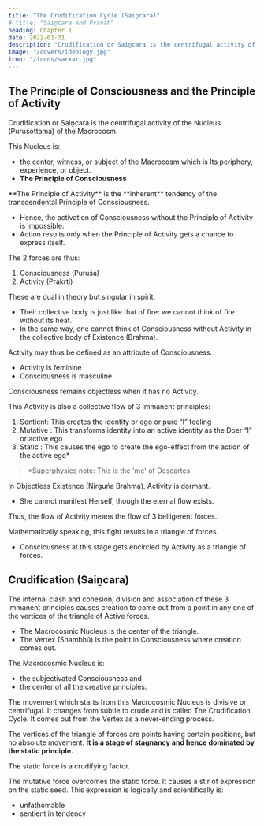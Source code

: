 ```yaml
---
title: "The Crudification Cycle (Saiṋcara)"
# title: "Saiṋcara and Práńáh"
heading: Chapter 1
date: 2022-01-31
description: "Crudification or Saiṋcara is the centrifugal activity of the Nucleus (Puruśottama) of the Macrocosm"
image: "/covers/ideology.jpg"
icon: "/icons/sarkar.jpg"
---
```



## The Principle of Consciousness and the Principle of Activity

<!-- 
Publisher's Note
Jamalpur, Bihar, is the eastern Indian town where the socio-spiritual organization Ánanda Márga Pracáraka Saḿgha was founded in 1955. Jamalpur had previously been known for its large railway workshop, at one time the largest in Asia, established during the British period. Here, in the summer of 1959, Shrii Prabhat Ranjan Sarkar, the founder-president of Ananda Marga, gave a remarkable series of lectures to a small group of his followers. The lectures were given in a mixture of English and Hindi.
At the conclusion of the seminar, the notes of the participants were assembled and edited into an English manuscript. The manuscript was then sent to the author for any necessary additions and alterations; thereafter it was published in book form.
Like no other book, but rather like spiritual practice itself, Idea and Ideology methodically, in a careful sequence, expands the reader’s horizons and mind. It concludes by using the spiritual vantage that has been gained, to focus on the social problems of the earth. (The concise socio-economic precepts known as the Five Fundamental Principles of Prout made their first appearance, at least in published form, in this book.)
The author classified Idea and Ideology, together with Ánanda Sútram, as the darshana shástra, or philosophical treatise, of Ananda Marga. Ánanda Sútram, dictated by the author two years after the Idea and Ideology seminar, is a collection of Sanskrit aphorisms with terse explanations. Though its style of presentation is quite different from that of Idea and Ideology, its subject matter and order of topics closely resemble the Idea and Ideology pattern.
The second, third and fourth editions of Idea and Ideology involved only minor grammatical alterations of the first edition. At the time of the drafting of the fifth edition in 1978, certain grammatical changes were made with the express approval of the author. These changes related to passages where initially the meaning was not completely clear, and where therefore to edit the grammar might affect the meaning.
The sixth edition involved no change from the fifth edition. The present, seventh, edition is the first annotated edition.
Readers comparing this edition to other recent editions will find on page 5 of this edition a sequence of nine words, and on page 81 another sequence of nine words, that did not appear in the fourth, fifth and sixth editions. These sequences of words appeared in the first three editions, but were inadvertently omitted thereafter.
Square brackets [    ] in the text are used to indicate translations by the editors or other editorial insertions. Round brackets (    ) indicate a word or words originally given by the author.
 -->

Crudification or Saiṋcara is the centrifugal activity of the Nucleus (Puruśottama) of the Macrocosm. 

This Nucleus is:
- the center, witness, or subject of the Macrocosm which is Its periphery, experience, or object.
- **The Principle of Consciousness** <!-- Pure -->
 <!-- or the makes the Hence this Macrocosmic Nucleus or  is --> <!-- which witnesses  counterpart of the objective Macrocosm. --> 

<!-- Puruśa or Citishakti (power of mind) is  -->


<!-- Prakrti --> **The Principle of Activity** is the **inherent** tendency of the transcendental <!-- Puruśa -->Principle of <!-- Pure --> Consciousness. 
- Hence, the activation of <!-- Pure --> Consciousness without the Principle of Activity <!-- Prakrti --> <!-- the presence of a second principle --> is impossible. 
- Action results only when the Principle of Activity <!-- Prakrti --> gets a chance to express itself. <!-- scope of expression. -->

The 2 <!-- factors --> forces are thus:

1. Consciousness (Puruśa)
2. Activity (Prakrti)

These are dual in theory but singular in spirit. 
- Their collective body is just like that of fire: we cannot think of fire without its heat. 
- In the same way, one cannot think of Consciousness <!-- Puruśa --> without Activity <!-- Prakrti --> in the collective body of Existence (Brahma).

Activity <!-- Prakrti --> may thus be defined as an attribute of Consciousness.
- Activity is feminine
- Consciousness is masculine. <!--  Puruśa. --> 

Consciousness <!-- Puruśa --> remains objectless <!-- or nirguńa --> when it has no Activity. <!-- We say that it ithere is no expressed activity of Prakrti, that is, where activity is dormant.  -->

This <!-- Prakrti --> Activity is also a collective flow of 3 immanent principles:

1. Sentient<!-- or sattva -->: This creates the identity or ego or pure “I” feeling
2. Mutative <!-- or rajah -->: This transforms identity into an active identity as the Doer “I” or active ego
3. Static <!-- or tamah -->: This causes the <!-- mutative --> ego to <!-- imbibe the results of actions of the Doer “I”, that is, by --> create the ego-effect <!-- done “I” out --> from the action of the <!-- of the Doer “I” as the results of the latter --> active ego*

> *Superphysics note: This is the 'me' of Descartes


<!-- . Prakrti is the collective name of these three principles. -->

In Objectless Existence (Nirguńa Brahma), Activity <!-- of Prakrti --> is dormant. 
- She cannot manifest Herself, though the eternal flow exists. 

Thus, the flow of Activity <!-- Prakrti --> means the flow of 3 belligerent forces. 

Mathematically speaking, this fight results in a triangle of forces.
- Consciousness <!-- Puruśa or Shiva --> at this stage gets encircled by Activity <!-- Shivánii (here Prakrti is called Shivánii) --> as a triangle of forces.


## Crudification (Saiṋcara)

The internal clash and cohesion, division and association of these 3 immanent principles causes creation to come out from a point in any one of the vertices of the triangle of Active forces. 
- The Macrocosmic Nucleus is the center of the triangle. 
- The Vertex (Shambhú) is the point in Consciousness where creation comes out.

<!--  is the Puruśa or consciousness at the vertex . The central point of the triangle is the  -->

The Macrocosmic Nucleus is:
- the subjectivated Consciousness <!-- Shiva --> and 
- the center of all the creative principles.

The movement which starts from this Macrocosmic Nucleus <!-- Puruśottama --> <!-- as the centre --> is <!-- an exterial --> divisive or centrifugal. It changes from subtle to crude and is called The Crudification Cycle<!--  Saiṋcara -->. <!--  is the name given to this particular movement in the spiritual philosophy of Ananda Marga. --> It comes out from the Vertex <!-- Shambhú --> as a never-ending process.

The vertices of the triangle of forces are points having certain positions, but no absolute movement. **It is a stage of stagnancy and hence dominated by the static principle.** 

The static force is a crudifying factor. 

The mutative force overcomes the static force. It causes a stir of expression on the static seed. This expression is logically and scientifically is:
- unfathomable <!-- in gravity -->
- sentient in tendency
